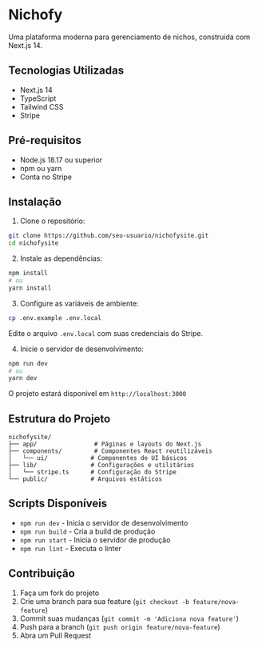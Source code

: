 # Nichofy

Uma plataforma moderna para gerenciamento de nichos, construída com Next.js 14.

## Tecnologias Utilizadas

- Next.js 14
- TypeScript
- Tailwind CSS
- Stripe

## Pré-requisitos

- Node.js 18.17 ou superior
- npm ou yarn
- Conta no Stripe

## Instalação

1. Clone o repositório:
```bash
git clone https://github.com/seu-usuario/nichofysite.git
cd nichofysite
```

2. Instale as dependências:
```bash
npm install
# ou
yarn install
```

3. Configure as variáveis de ambiente:
```bash
cp .env.example .env.local
```
Edite o arquivo `.env.local` com suas credenciais do Stripe.

4. Inicie o servidor de desenvolvimento:
```bash
npm run dev
# ou
yarn dev
```

O projeto estará disponível em `http://localhost:3000`

## Estrutura do Projeto

```
nichofysite/
├── app/                # Páginas e layouts do Next.js
├── components/         # Componentes React reutilizáveis
│   └── ui/            # Componentes de UI básicos
├── lib/               # Configurações e utilitários
│   └── stripe.ts      # Configuração do Stripe
└── public/            # Arquivos estáticos
```

## Scripts Disponíveis

- `npm run dev` - Inicia o servidor de desenvolvimento
- `npm run build` - Cria a build de produção
- `npm run start` - Inicia o servidor de produção
- `npm run lint` - Executa o linter

## Contribuição

1. Faça um fork do projeto
2. Crie uma branch para sua feature (`git checkout -b feature/nova-feature`)
3. Commit suas mudanças (`git commit -m 'Adiciona nova feature'`)
4. Push para a branch (`git push origin feature/nova-feature`)
5. Abra um Pull Request 